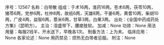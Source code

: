 序号：12567
名称：白带散
组成：于术16两，淮药16两，苍术6两，茯苓10两，猪苓6两，党参6两，杜仲8两，故纸6两，天雄8两，干姜6两，黄耆10两，柴胡10两，广皮4两，益智6两，薏米6两，甘草3两，白果3两。
出处：《全国中药成药处方集》（昆明方）。
主治：湿盛带下，腰痠肢软。
加减：None
功效：None
用法用量：每服2钱半，开水送下，早晚各1次。
制备方法：上为末。
临床应用：None
各家论述：None
用药禁忌：烦热无白带者忌服。
附注：None
